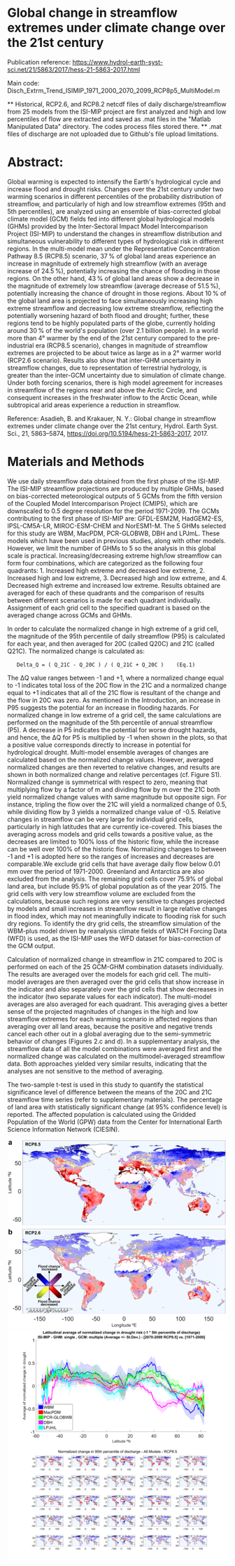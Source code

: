 
# Global change in streamflow extremes under climate change over the 21st century

Publication reference: https://www.hydrol-earth-syst-sci.net/21/5863/2017/hess-21-5863-2017.html

Main code: Disch_Extrm_Trend_ISIMIP_1971_2000_2070_2099_RCP8p5_MultiModel.m

** Historical, RCP2.6, and RCP8.2 netcdf files of daily discharge/streamflow from 25 models from the ISI-MIP project are first analyzed and high and low percentiles of flow are extracted and saved as .mat files in the "Matlab Manipulated Data" directory. The codes process files stored there.
** .mat files of discharge are not uploaded due to Github's file upload limitations.


# Abstract: 
Global warming is expected to intensify the Earth's hydrological cycle and increase flood and drought risks. Changes over the 21st century under two warming scenarios in different percentiles of the probability distribution of streamflow, and particularly of high and low streamflow extremes (95th and 5th percentiles), are analyzed using an ensemble of bias-corrected global climate model (GCM) fields fed into different global hydrological models (GHMs) provided by the Inter-Sectoral Impact Model Intercomparison Project (ISI-MIP) to understand the changes in streamflow distribution and simultaneous vulnerability to different types of hydrological risk in different regions. In the multi-model mean under the Representative Concentration Pathway 8.5 (RCP8.5) scenario, 37 % of global land areas experience an increase in magnitude of extremely high streamflow (with an average increase of 24.5 %), potentially increasing the chance of flooding in those regions. On the other hand, 43 % of global land areas show a decrease in the magnitude of extremely low streamflow (average decrease of 51.5 %), potentially increasing the chance of drought in those regions. About 10 % of the global land area is projected to face simultaneously increasing high extreme streamflow and decreasing low extreme streamflow, reflecting the potentially worsening hazard of both flood and drought; further, these regions tend to be highly populated parts of the globe, currently holding around 30 % of the world's population (over 2.1 billion people). In a world more than 4° warmer by the end of the 21st century compared to the pre-industrial era (RCP8.5 scenario), changes in magnitude of streamflow extremes are projected to be about twice as large as in a 2° warmer world (RCP2.6 scenario). Results also show that inter-GHM uncertainty in streamflow changes, due to representation of terrestrial hydrology, is greater than the inter-GCM uncertainty due to simulation of climate change. Under both forcing scenarios, there is high model agreement for increases in streamflow of the regions near and above the Arctic Circle, and consequent increases in the freshwater inflow to the Arctic Ocean, while subtropical arid areas experience a reduction in streamflow.

Reference: Asadieh, B. and Krakauer, N. Y.: Global change in streamflow extremes under climate change over the 21st century, Hydrol. Earth Syst. Sci., 21, 5863–5874, https://doi.org/10.5194/hess-21-5863-2017, 2017.


# Materials and Methods
We use daily streamflow data obtained from the first phase of the ISI-MIP. The ISI-MIP streamflow projections are produced by multiple GHMs, based on bias-corrected meteorological outputs of 5 GCMs from the fifth version of the Coupled Model Intercomparison Project (CMIP5), which are downscaled to 0.5 degree resolution for the period 1971-2099. The GCMs contributing to the first phase of ISI-MIP are: GFDL-ESM2M, HadGEM2-ES, IPSL-CM5A-LR, MIROC-ESM-CHEM and NorESM1-M. The 5 GHMs selected for this study are WBM, MacPDM, PCR-GLOBWB, DBH and LPJmL. These models which have been used in previous studies, along with other models. However, we limit the number of GHMs to 5 so the analysis in this global scale is practical.
Increasing/decreasing extreme high/low streamflow can form four combinations, which are categorized as the following four quadrants: 1. Increased high extreme and decreased low extreme, 2. Increased high and low extreme, 3. Decreased high and low extreme, and 4. Decreased high extreme and increased low extreme. Results obtained are averaged for each of these quadrants and the comparison of results between different scenarios is made for each quadrant individually. Assignment of each grid cell to the specified quadrant is based on the averaged change across GCMs and GHMs.

In order to calculate the normalized change in high extreme of a grid cell, the magnitude of the 95th percentile of daily streamflow (P95) is calculated for each year, and then averaged for 20C (called Q20C) and 21C (called Q21C). The normalized change is calculated as:

       Delta_Q = ( Q_21C - Q_20C ) / ( Q_21C + Q_20C )    (Eq.1)

The ΔQ value ranges between -1 and +1, where a normalized change equal to -1 indicates total loss of the 20C flow in the 21C and a normalized change equal to +1 indicates that all of the 21C flow is resultant of the change and the flow in 20C was zero. As mentioned in the Introduction, an increase in P95 suggests the potential for an increase in flooding hazards. For normalized change in low extreme of a grid cell, the same calculations are performed on the magnitude of the 5th percentile of annual streamflow (P5). A decrease in P5 indicates the potential for worse drought hazards, and hence, the ΔQ for P5 is multiplied by -1 when shown in the plots, so that a positive value  corresponds directly to increase in potential for hydrological drought. Multi-model ensemble averages of changes are calculated based on the normalized change values. However, averaged normalized changes are then reverted to relative changes, and results are shown in both normalized change and relative percentages (cf. Figure S1). Normalized change is symmetrical with respect to zero, meaning that multiplying flow by a factor of m and dividing flow by m over the 21C both yield normalized change values with same magnitude but opposite sign. For instance, tripling the flow over the 21C will yield a normalized change of 0.5, while dividing flow by 3 yields a normalized change value of -0.5. Relative changes in streamflow can be very large for individual grid cells, particularly in high latitudes that are currently ice-covered. This biases the averaging across models and grid cells towards a positive value, as the decreases are limited to 100% loss of the historic flow, while the increase can be well over 100% of the historic flow. Normalizing changes to between -1 and +1 is adopted here so the ranges of increases and decreases are comparable.We exclude grid cells that have average daily flow below 0.01 mm over the period of 1971-2000. Greenland and Antarctica are also excluded from the analysis. The remaining grid cells cover 75.9% of global land area, but include 95.9% of global population as of the year 2015. The grid cells with very low streamflow volume are excluded from the calculations, because such regions are very sensitive to changes projected by models and small increases in streamflow result in large relative changes in flood index, which may not meaningfully indicate to flooding risk for such dry regions. To identify the dry grid cells, the streamflow simulation of the WBM-plus model driven by reanalysis climate fields of WATCH Forcing Data (WFD) is used, as the ISI-MIP uses the WFD dataset for bias-correction of the GCM output.

Calculation of normalized change in streamflow in 21C compared to 20C is performed on each of the 25 GCM-GHM combination datasets individually. The results are averaged over the models for each grid cell. The multi-model averages are then averaged over the grid cells that show increase in the indicator and also separately over the grid cells that show decreases in the indicator (two separate values for each indicator). The multi-model averages are also averaged for each quadrant. This averaging gives a better sense of the projected magnitudes of changes in the high and low streamflow extremes for each warming scenario in affected regions than averaging over all land areas, because the positive and negative trends cancel each other out in a global averaging due to the semi-symmetric behavior of changes (Figures 2.c and d). In a supplementary analysis, the streamflow data of all the model combinations were averaged first and the normalized change was calculated on the multimodel-averaged streamflow data. Both approaches yielded very similar results, indicating that the analyses are not sensitive to the method of averaging.

The two-sample t-test is used in this study to quantify the statistical significance level of difference between the means of the 20C and 21C streamflow time series (refer to supplementary materials). The percentage of land area with statistically significant change (at 95% confidence level) is reported. The affected population is calculated using the Gridded Population of the World (GPW) data from the Center for International Earth Science Information Network (CIESIN).

![Alt text](https://raw.githubusercontent.com/behzadasd/FloodDrought-ClimateChange-Multimodel/master/Main_Figure.png)
![Alt text](https://raw.githubusercontent.com/behzadasd/FloodDrought-ClimateChange-Multimodel/master/Figures%20-%20Multimodel%20-%20RCP8.5/Lat_Disch_Change_P05_ISIMIP_GHMsingle_GCMaveraged_rcp8p5_hist.png)
![Alt text](https://raw.githubusercontent.com/behzadasd/FloodDrought-ClimateChange-Multimodel/master/Figures%20-%20Multimodel%20-%20RCP8.5/Map_norm_Disch_Change_P95_Disch_ISIMIP_AllModels_Suppl_rcp8p5_hist.png)


